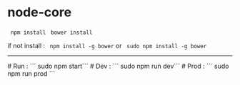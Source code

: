 # node-core
``` npm install```
``` bower install```

if not install : 
``` npm install -g bower```
or 
``` sudo npm install -g bower```
<hr />
# Run : 
``` sudo npm start```
# Dev : 
``` sudo npm run dev```
# Prod : 
``` sudo npm run prod ```
